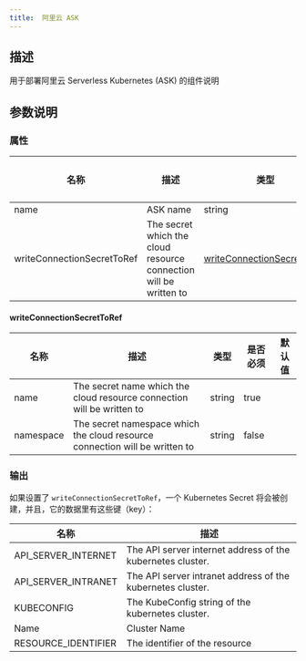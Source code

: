 ```yaml
---
title:  阿里云 ASK
---
```


## 描述

用于部署阿里云 Serverless Kubernetes (ASK) 的组件说明

## 参数说明


### 属性

 名称 | 描述 | 类型 | 是否必须 | 默认值 
 ------------ | ------------- | ------------- | ------------- | ------------- 
 name | ASK name | string | false |  
 writeConnectionSecretToRef | The secret which the cloud resource connection will be written to | [writeConnectionSecretToRef](#writeConnectionSecretToRef) | false |  


#### writeConnectionSecretToRef

 名称 | 描述 | 类型 | 是否必须 | 默认值 
 ------------ | ------------- | ------------- | ------------- | ------------- 
 name | The secret name which the cloud resource connection will be written to | string | true |  
 namespace | The secret namespace which the cloud resource connection will be written to | string | false |  


### 输出

如果设置了 `writeConnectionSecretToRef`，一个 Kubernetes Secret 将会被创建，并且，它的数据里有这些键（key）：

 名称 | 描述 
 ------------ | ------------- 
 API_SERVER_INTERNET | The API server internet address of the kubernetes cluster.
 API_SERVER_INTRANET | The API server intranet address of the kubernetes cluster.
 KUBECONFIG | The KubeConfig string of the kubernetes cluster.
 Name | Cluster Name
 RESOURCE_IDENTIFIER | The identifier of the resource
